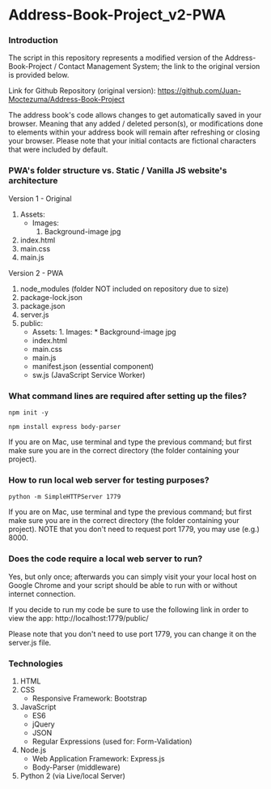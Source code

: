 # Address-Book-Project_v2-PWA

### Introduction

The script in this repository represents a modified version of the
Address-Book-Project / Contact Management System; the link to the 
original version is provided below.

Link for Github Repository (original version): https://github.com/Juan-Moctezuma/Address-Book-Project

The address book's code allows changes to get automatically 
saved in your browser. Meaning that any added / deleted person(s), or 
modifications done to elements within your address book will remain
after refreshing or closing your browser. Please note that your initial
contacts are fictional characters that were included by default.

### PWA's folder structure vs. Static / Vanilla JS website's architecture

Version 1 - Original
1. Assets:
   	* Images:
   		1. Background-image jpg
2. index.html
3. main.css
4. main.js

Version 2 - PWA
1. node_modules (folder NOT included on repository due to size)
2. package-lock.json
3. package.json
4. server.js
5. public:
	* Assets:
        	1. Images:
          		* Background-image jpg
	* index.html
  	* main.css
  	* main.js
  	* manifest.json (essential component)
  	* sw.js (JavaScript Service Worker)

### What command lines are required after setting up the files?

`npm init -y`

`npm install express body-parser`

If you are on Mac, use terminal and type the previous command; but first 
make sure you are in the correct directory (the folder containing your project).

### How to run local web server for testing purposes?

`python -m SimpleHTTPServer 1779`

If you are on Mac, use terminal and type the previous command; but first 
make sure you are in the correct directory (the folder containing your project).
NOTE that you don't need to request port 1779, you may use (e.g.) 8000.

### Does the code require a local web server to run?
Yes, but only once; afterwards you can simply visit your your local host on Google 
Chrome and your script should be able to run with or without internet connection.

If you decide to run my code be sure to use the following link
in order to view the app: http://localhost:1779/public/

Please note that you don't need to use port 1779, you can change it
on the server.js file.

### Technologies

1. HTML
2. CSS
   * Responsive Framework: Bootstrap
3. JavaScript
   * ES6
   * jQuery
   * JSON
   * Regular Expressions (used for: Form-Validation)
4. Node.js
   * Web Application Framework: Express.js
   * Body-Parser (middleware)
5. Python 2 (via Live/local Server)
